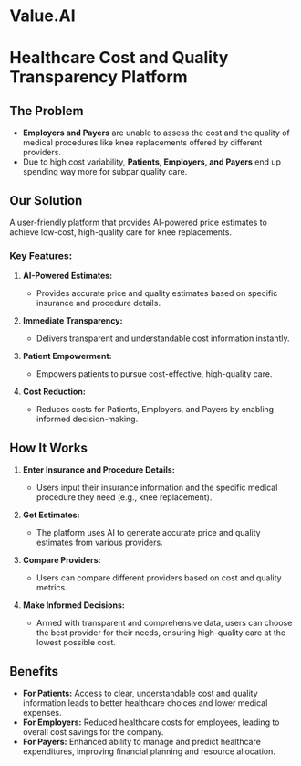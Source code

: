 # Value.AI
# Healthcare Cost and Quality Transparency Platform

## The Problem

- **Employers and Payers** are unable to assess the cost and the quality of medical procedures like knee replacements offered by different providers.
- Due to high cost variability, **Patients, Employers, and Payers** end up spending way more for subpar quality care.

## Our Solution

A user-friendly platform that provides AI-powered price estimates to achieve low-cost, high-quality care for knee replacements. 

### Key Features:

1. **AI-Powered Estimates:**
   - Provides accurate price and quality estimates based on specific insurance and procedure details.

2. **Immediate Transparency:**
   - Delivers transparent and understandable cost information instantly.

3. **Patient Empowerment:**
   - Empowers patients to pursue cost-effective, high-quality care.

4. **Cost Reduction:**
   - Reduces costs for Patients, Employers, and Payers by enabling informed decision-making.

## How It Works

1. **Enter Insurance and Procedure Details:**
   - Users input their insurance information and the specific medical procedure they need (e.g., knee replacement).

2. **Get Estimates:**
   - The platform uses AI to generate accurate price and quality estimates from various providers.

3. **Compare Providers:**
   - Users can compare different providers based on cost and quality metrics.

4. **Make Informed Decisions:**
   - Armed with transparent and comprehensive data, users can choose the best provider for their needs, ensuring high-quality care at the lowest possible cost.

## Benefits

- **For Patients:** Access to clear, understandable cost and quality information leads to better healthcare choices and lower medical expenses.
- **For Employers:** Reduced healthcare costs for employees, leading to overall cost savings for the company.
- **For Payers:** Enhanced ability to manage and predict healthcare expenditures, improving financial planning and resource allocation.



